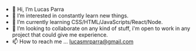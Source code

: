 - 👋 Hi, I’m Lucas Parra
- 👀 I’m interested in constantly learn new things.
- 🌱 I’m currently learning  CSS/HTML/JavaScripts/React/Node.
- 💞️ I’m looking to collaborate on any kind of stuff, i'm open to work in any project that could give me experience.
- 📫 How to reach me ... lucasmrparra@gmail.com

<!---
lucas-parra/lucas-parra is a ✨ special ✨ repository because its `README.md` (this file) appears on your GitHub profile.
You can click the Preview link to take a look at your changes.
--->
